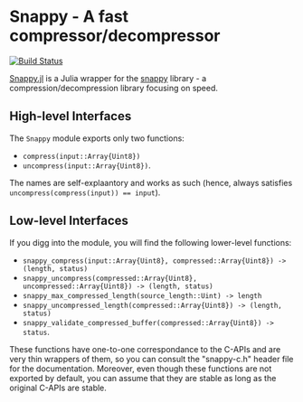 # Snappy - A fast compressor/decompressor

[![Build Status](https://travis-ci.org/bicycle1885/Snappy.jl.svg?branch=master)](https://travis-ci.org/bicycle1885/Snappy.jl)

[Snappy.jl](https://github.com/bicycle1885/Snappy.jl) is a Julia wrapper for the [snappy](https://code.google.com/p/snappy/) library - a compression/decompression library focusing on speed.


## High-level Interfaces

The `Snappy` module exports only two functions:

* `compress(input::Array{Uint8})`
* `uncompress(input::Array{Uint8})`.

The names are self-explaantory and works as such (hence, always satisfies `uncompress(compress(input)) == input`).


## Low-level Interfaces

If you digg into the module, you will find the following lower-level functions:

* `snappy_compress(input::Array{Uint8}, compressed::Array{Uint8}) -> (length, status)`
* `snappy_uncompress(compressed::Array{Uint8}, uncompressed::Array{Uint8}) -> (length, status)`
* `snappy_max_compressed_length(source_length::Uint) -> length`
* `snappy_uncompressed_length(compressed::Array{Uint8}) -> (length, status)`
* `snappy_validate_compressed_buffer(compressed::Array{Uint8}) -> status`.

These functions have one-to-one correspondance to the C-APIs and are very thin wrappers of them, so you can consult the "snappy-c.h" header file for the documentation.
Moreover, even though these functions are not exported by default, you can assume that they are stable as long as the original C-APIs are stable.
